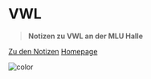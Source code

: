 # VWL

> **Notizen zu VWL an der MLU Halle**


[Zu den Notizen](#notizen)
[Homepage](https://martenw.com)


<!-- background color -->
![color](#EEEEEE)

